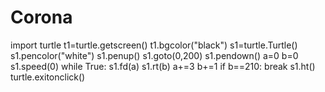 # Corona
import turtle
t1=turtle.getscreen()
t1.bgcolor("black")
s1=turtle.Turtle()
s1.pencolor("white")
s1.penup()
s1.goto(0,200)
s1.pendown()
a=0
b=0
s1.speed(0)
while True:
    s1.fd(a)
    s1.rt(b)
    a+=3
    b+=1
    if b==210:
        break
s1.ht()
turtle.exitonclick()
